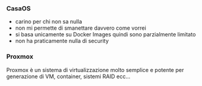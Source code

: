### CasaOS
- carino per chi non sa nulla
- non mi permette di smanettare davvero come vorrei
- si basa unicamente su Docker Images quindi sono parzialmente limitato
- non ha praticamente nulla di security

### Proxmox
Proxmox è un sistema di virtualizzazione molto semplice e potente per generazione di VM, container, sistemi RAID ecc...



